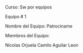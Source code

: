 Curso: Sw por equipos

Equipo # 1

Nombre del Equipo: Patrociname

Miembros del Equipo:

Nicolas Orjuela
Camilo Aguilar Leon
